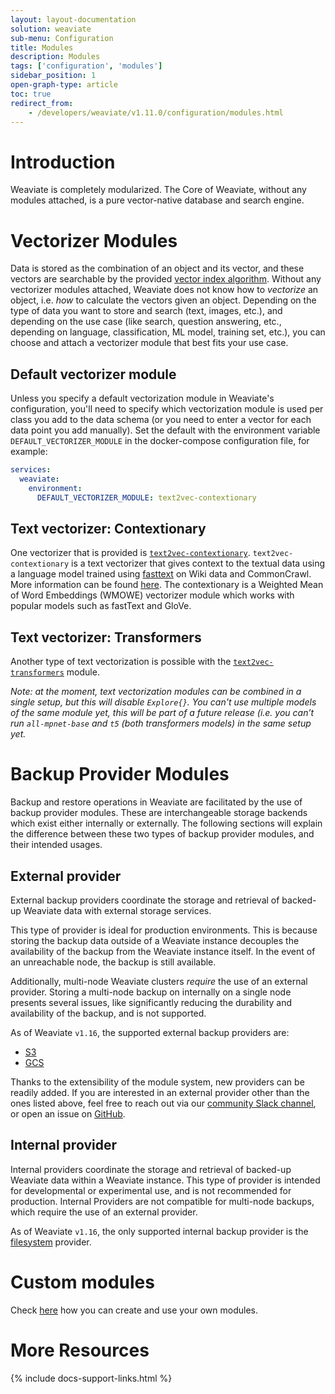 ```yaml
---
layout: layout-documentation
solution: weaviate
sub-menu: Configuration
title: Modules
description: Modules
tags: ['configuration', 'modules']
sidebar_position: 1
open-graph-type: article
toc: true
redirect_from:
    - /developers/weaviate/v1.11.0/configuration/modules.html
---
```


# Introduction

Weaviate is completely modularized. The Core of Weaviate, without any modules attached, is a pure vector-native database and search engine.

<!-- [![Weaviate modules introduction](/img/weaviate-module-diagram.svg "Weaviate Module Diagram")](/img/weaviate-module-diagram.svg) -->

# Vectorizer Modules

Data is stored as the combination of an object and its vector, and these vectors are searchable by the provided [vector index algorithm](../vector-index-plugins/index.html). Without any vectorizer modules attached, Weaviate does not know how to *vectorize* an object, i.e. *how* to calculate the vectors given an object. Depending on the type of data you want to store and search (text, images, etc.), and depending on the use case (like search, question answering, etc., depending on language, classification, ML model, training set, etc.), you can choose and attach a vectorizer module that best fits your use case. 

## Default vectorizer module

Unless you specify a default vectorization module in Weaviate's configuration, you'll need to specify which vectorization module is used per class you add to the data schema (or you need to enter a vector for each data point you add manually). Set the default with the environment variable `DEFAULT_VECTORIZER_MODULE` in the docker-compose configuration file, for example: 

``` yaml
services:
  weaviate:
    environment:
      DEFAULT_VECTORIZER_MODULE: text2vec-contextionary
```

## Text vectorizer: Contextionary 

One vectorizer that is provided is [`text2vec-contextionary`](../modules/text2vec-contextionary.html). `text2vec-contextionary` is a text vectorizer that gives context to the textual data using a language model trained using [fasttext](https://fasttext.cc/) on Wiki data and CommonCrawl. More information can be found [here](../modules/text2vec-contextionary.html). The contextionary is a Weighted Mean of Word Embeddings (WMOWE) vectorizer module which works with popular models such as fastText and GloVe.

## Text vectorizer: Transformers

Another type of text vectorization is possible with the [`text2vec-transformers`](../modules/text2vec-transformers.html) module.

_Note: at the moment, text vectorization modules can be combined in a single setup, but this will disable `Explore{}`. You can't use multiple models of the same module yet, this will be part of a future release (i.e. you can’t run `all-mpnet-base` and `t5` (both transformers models) in the same setup yet._

# Backup Provider Modules

Backup and restore operations in Weaviate are facilitated by the use of backup provider modules. These are interchangeable storage backends which exist either internally or externally. The following sections will explain the difference between these two types of backup provider modules, and their intended usages.

## External provider

External backup providers coordinate the storage and retrieval of backed-up Weaviate data with external storage services. 

This type of provider is ideal for production environments. This is because storing the backup data outside of a Weaviate instance decouples the availability of the backup from the Weaviate instance itself. In the event of an unreachable node, the backup is still available. 

Additionally, multi-node Weaviate clusters _require_ the use of an external provider. Storing a multi-node backup on internally on a single node presents several issues, like significantly reducing the durability and availability of the backup, and is not supported.

As of Weaviate `v1.16`, the supported external backup providers are:
- [S3](/developers/weaviate/current/configuration/backups.html#s3-aws-or-s3-compatible)
- [GCS](/developers/weaviate/current/configuration/backups.html#gcs-google-cloud-storage)

Thanks to the extensibility of the module system, new providers can be readily added. If you are interested in an external provider other than the ones listed above, feel free to reach out via our [community Slack channel](https://join.slack.com/t/weaviate/shared_invite/zt-goaoifjr-o8FuVz9b1HLzhlUfyfddhw), or open an issue on [GitHub](https://github.com/semi-technologies/weaviate).

## Internal provider

Internal providers coordinate the storage and retrieval of backed-up Weaviate data within a Weaviate instance. This type of provider is intended for developmental or experimental use, and is not recommended for production. Internal Providers are not compatible for multi-node backups, which require the use of an external provider.

As of Weaviate `v1.16`, the only supported internal backup provider is the [filesystem](/developers/weaviate/current/configuration/backups.html#filesystem) provider.

# Custom modules

Check [here](../other-modules/custom-modules.html) how you can create and use your own modules.

# More Resources

{% include docs-support-links.html %}
